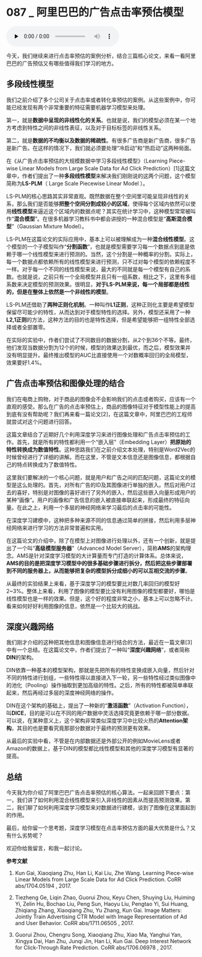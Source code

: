 # 087 _ 阿里巴巴的广告点击率预估模型

<audio id="audio" title="087 | 阿里巴巴的广告点击率预估模型" controls="" preload="none"><source id="mp3" src="https://static001.geekbang.org/resource/audio/b4/bc/b48105f514be70cd25704fe2a500bebc.mp3"></audio>

今天，我们继续来进行点击率预估的案例分析，结合三篇核心论文，来看一看阿里巴巴的广告预估又有哪些值得我们学习的地方。

## 多段线性模型

我们之前介绍了多个公司关于点击率或者转化率预估的案例。从这些案例中，你可能已经发现有两个非常重要的特征需要机器学习模型来处理。

第一，就是**数据中呈现的非线性化的关系**。也就是说，我们的模型必须在某一个地方考虑到特性之间的非线性表征，以及对于目标标签的非线性关系。

第二，就是**数据的不均衡以及数据的稀疏性**。有很多广告商是新广告商，很多广告是新广告。在这样的情况下，我们就必须要处理“冷启动”和“热启动”这两种局面。

在《从广告点击率预估的大规模数据中学习多段线性模型》（Learning Piece-wise Linear Models from Large Scale Data for Ad Click Prediction）[1]这篇文章中，作者们提出了一种**多段线性模型**来解决我们刚刚说的这两个问题，这个模型简称为**LS-PLM**（ Large Scale Piecewise Linear Model ）。

LS-PLM的核心思路其实非常直观。既然数据在整个空间里可能呈现非线性的关系，那么我们是否能够**把整个空间分割成较小的区域**，使得每个区域内依然可以使用**线性模型**来逼近这个区域内的数据点呢？其实在统计学习中，这种模型常常被叫作“**混合模型**”。在很多机器学习教科书中都会讲授的一种混合模型是“**高斯混合模型**”（Gaussian Mixture Model）。

LS-PLM在这篇论文的实际应用中，基本上可以被理解成为一种**混合线性模型**。这个模型的一个子模型叫作“**分割函数**”，也就是模型需要学习每一个数据点到底是依赖于哪一个线性模型来进行预测的。当然，这个分割是一种概率的分割。实际上，每一个数据点都依赖所有的线性模型来进行预测，只不过对每个模型的依赖程度不一样。对于每一个不同的线性模型来说，最大的不同就是每一个模型有自己的系数。也就是说，之前只有一个全局模型并且只有一组系数，相比之下，这里有多组系数来决定模型的预测效果。很明显，**对于LS-PLM来说，每一个局部都是线性的，但是在整体上依然是一个非线性的模型**。

LS-PLM还借助了**两种正则化机制**。一种叫作**L1正则**，这种正则化主要是希望模型保留尽可能少的特性，从而达到对于模型特性的选择。另外，模型还采用了一种**L2,1正则**的方法，这种方法的目的也是特性选择，但是希望能够把一组特性全部选择或者全部置零。

在实际的实验中，作者们尝试了不同数目的数据分割，从2个到36个不等。最终，他们发现当数据分割为12个的时候，模型的效果达到最优，而之后，模型效果并没有明显提升。最终推出模型的AUC比直接使用一个对数概率回归的全局模型，效果要好1.4%。

## 广告点击率预估和图像处理的结合

我们在电商上购物，对于商品的图像会不会影响我们的点击或者购买，应该有一个直观的感受。那么在广告的点击率预估上，商品的图像特征对于模型性能上的提高到底有没有帮助呢？我们再来看一篇论文[2]，在这篇文章中，阿里巴巴的工程师就尝试对这个问题进行回答。

这篇文章结合了近期好几个利用深度学习来进行图像处理和广告点击率预估的工作。首先，就是所有的特性都利用一个“嵌入层”（Embedding Layer）**把原始的特性转换成为数值特性**。这种思路我们在之前介绍文本处理，特别是Word2Vec的时候曾经进行了详细的讲解。而在这里，不管是文本信息还是图像信息，都根据自己的特点转换成为了数值特性。

这里我们要解决的一个核心问题，就是用户和广告之间的匹配问题，这篇论文的模型是这么处理的。首先，对所有广告的ID及其图像进行单独的嵌入。然后对用户过去的喜好，特别是对图像的喜好进行了另外的嵌入，然后这些嵌入向量形成用户的某种“画像”。用户的画像和广告信息的嵌入被直接串联起来，形成最终的特征向量。在此之上，利用一个多层的神经网络来学习最后的点击率的可能性。

在深度学习建模中，这种把多种来源不同的信息通过简单的拼接，然后利用多层神经网络来进行学习的方法非常普遍和实用。

在这篇论文的介绍中，除了在模型上对图像进行处理以外，还有一个创新，就是提出了一个叫“**高级模型服务器**”（Advanced Model Server），简称**AMS**的架构理念。AMS是针对深度学习模型的大计算量而专门打造的计算体系。总体来说，**AMS的目的是把深度学习模型中的很多基础步骤进行拆分，然后把这些步骤部署到不同的服务器上，从而能够把复杂的模型拆分成细小的可以互相交流的步骤**。

从最终的实验结果上来看，基于深度学习的模型要比对数几率回归的模型好2~3%。整体上来看，利用了图像的模型要比没有利用图像的模型都要好，哪怕是线性模型也是一样的效果。但是，这个好的程度非常之小，基本上可以忽略不计。看来如何好好利用图像的信息，依然是一个比较大的挑战。

## 深度兴趣网络

我们刚才介绍的这种把其他信息和图像信息进行结合的方法，最近在一篇文章[3]中有一个总结。在这篇论文中，作者们提出了一种叫“**深度兴趣网络**”，或者简称**DIN**的架构。

DIN依靠一种基本的模型架构，那就是先把所有的特性变换成嵌入向量，然后针对不同的特性进行划组，一些特性得以直接进入下一轮，另一些特性经过类似图像中的池化（Pooling）操作抽取到更加高级的特性。之后，所有的特性都被简单串联起来，然后再经过多层的深度神经网络的操作。

DIN在这个架构的基础上，提出了一种新的“**激活函数**”（Activation Function），叫**DICE**，目的是可以在不同的用户数据中灵活选择究竟更依赖于哪一部分数据。可以说，在某种意义上，这个架构非常类似深度学习中比较火热的**Attention架构**，其目的也是要看究竟那部分数据对于最终的预测更有效果。

从最后的实验中看，不管是在内部数据还是外部公开的例如MovieLens或者Amazon的数据上，基于DIN的模型都比线性模型和其他的深度学习模型有显著的提高。

## 总结

今天我为你介绍了阿里巴巴广告点击率预估的核心算法。一起来回顾下要点：第一，我们讲了如何利用混合线性模型来引入非线性的因素从而提高预测效果。第二，我们聊了如何利用深度学习模型来对数据进行建模，谈到了图像在这里面起到的作用。

最后，给你留一个思考题，深度学习模型在点击率预估方面的最大优势是什么？又有什么劣势呢？

欢迎你给我留言，和我一起讨论。

**参考文献**

1.  Kun Gai, Xiaoqiang Zhu, Han Li, Kai Liu, Zhe Wang. Learning Piece-wise Linear Models from Large Scale Data for Ad Click Prediction. CoRR abs/1704.05194 , 2017.

2.  Tiezheng Ge, Liqin Zhao, Guorui Zhou, Keyu Chen, Shuying Liu, Huiming Yi, Zelin Hu, Bochao Liu, Peng Sun, Haoyu Liu, Pengtao Yi, Sui Huang, Zhiqiang Zhang, Xiaoqiang Zhu, Yu Zhang, Kun Gai. Image Matters: Jointly Train Advertising CTR Model with Image Representation of Ad and User Behavior. CoRR abs/1711.06505 , 2017.

3.  Guorui Zhou, Chengru Song, Xiaoqiang Zhu, Xiao Ma, Yanghui Yan, Xingya Dai, Han Zhu, Junqi Jin, Han Li, Kun Gai. Deep Interest Network for Click-Through Rate Prediction. CoRR abs/1706.06978 , 2017.


